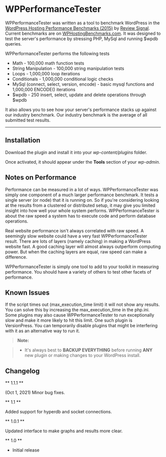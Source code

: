 WPPerformanceTester
===================


WPPerformanceTester was written as a tool to benchmark WordPress in the [WordPress Hosting Performance Benchmarks (2015)](http://reviewsignal.com/blog/2015/07/28/wordpress-hosting-performance-benchmarks-2015/) by [Review Signal](http://reviewsignal.com). Current benchmarks are on [WPHostingBenchmarks.com](https://wphostingbenchmarks.com). It was designed to test the server's performance by stressing PHP, MySql and running $wpdb queries. 

WPPerformanceTester performs the following tests

- Math - 100,000 math function tests
- String Manipulation - 100,000 string manipulation tests
- Loops - 1,000,000 loop iterations
- Conditionals - 1,000,000 conditional logic checks
- MySql (connect, select, version, encode) - basic mysql functions and 1,000,000 ENCODE() iterations
- \$wpdb - 250 insert, select, update and delete operations through \$wpdb

It also allows you to see how your server's performance stacks up against our industry benchmark. Our industry benchmark is the average of all submitted test results.

----------

Installation
-------------

Download the plugin and install it into your *wp-content/plugins* folder.

Once activated, it should appear under the **Tools** section of your *wp-admin*.

Notes on Performance
-------------
Performance can be measured in a lot of ways. WPPerformanceTester was simply one component of a much larger performance benchmark. It tests a single server (or node) that it is running on. So if you're considering looking at the results from a clustered or distributed setup, it may give you limited insight into how well your whole system performs. WPPerformanceTester is about the raw speed a system has to execute code and perform database operations.

Real website performance isn't always correlated with raw speed. A seemingly slow website could have a very fast WPPerformanceTester result. There are lots of layers (namely caching) in making a WordPress website fast. A good caching layer will almost always outperform computing power. But when the caching layers are equal, raw speed can make a difference.

WPPerformanceTester is simply one tool to add to your toolkit in measuring performance. You should have a variety of others to test other facets of performance.

Known Issues
-------------

If the script times out (max_execution_time limit) it will not show any results. You can solve this by increasing the max_execution_time in the php.ini. Some plugins may also cause WPPerformanceTester to run exceptionally slow and make it more likely to hit this limit. One such plugin is VersionPress. You can temporarily disable plugins that might be interfering with it as an alternative way to run it.

> **Note:**

> - It's always best to **BACKUP EVERYTHING** before running **ANY** new plugin or making changes to your WordPress install.

Changelog
-------------
** 1.1.1 **

(Oct 1, 2021) Minor bug fixes.

** 1.1 **

Added support for hyperdb and socket connections.

** 1.0.1 **

Updated interface to make graphs and results more clear.

** 1.0 **

* Initial release